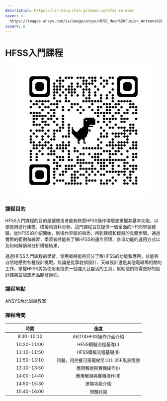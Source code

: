 ```yaml
---
description: https://lin-ming-chih.gitbook.io/hfss-ru-men/
cover: >-
  https://images.ansys.com/is/image/ansys/HFSS_Mesh%20Fusion_Antenna%202?wid=1568&op_usm=0.9,1.0,20,0&fit=constrain,0
coverY: 0
---
```


# HFSS入門課程

<figure><img src=".gitbook/assets/image.png" alt=""><figcaption></figcaption></figure>

### 課程目的

HFSS入門課程的目的是讓使用者能夠熟悉HFSS操作環境並掌握其基本功能，以便能夠進行建模、模擬和資料分析。這門課程旨在提供一個全面的HFSS學習體驗，從HFSS的介紹開始，到操作界面的熟悉，再到建模和模擬的具體步驟。通過實際的範例和練習，學習者將能夠了解HFSS的運作原理、各項功能的運用方式以及如何解讀和分析模擬結果。

通過HFSS入門課程的學習，使用者將能夠充分了解HFSS的功能和應用，並能夠自信地應對各種設計挑戰。無論是從事射頻設計、天線設計還是其他電磁場相關的工作，掌握HFSS將為使用者提供一個強大且靈活的工具，幫助他們取得更好的設計結果並加速產品開發過程。

### 課程地點

ANSYS台北訓練教室

### 課程時間

<table><thead><tr><th width="145" align="center">時間</th><th align="center">進度</th></tr></thead><tbody><tr><td align="center">9:30-10:10</td><td align="center">AEDT&#x26;HFSS操作介面介紹</td></tr><tr><td align="center">10:20-11:00</td><td align="center">HFSS模擬流程基礎(I)</td></tr><tr><td align="center">11:10-11:50</td><td align="center">HFSS模擬流程基礎(II)</td></tr><tr><td align="center">11:50-13:10</td><td align="center">用餐。用完餐可搭電梯至101 35F風景攬勝</td></tr><tr><td align="center">13:10-13:50</td><td align="center">應用解說與實機操作(I)</td></tr><tr><td align="center">14:00-14:40</td><td align="center">應用解說與實機操作(II)</td></tr><tr><td align="center">14:50-15:30</td><td align="center">進階功能介紹</td></tr><tr><td align="center">15:40-16:00</td><td align="center">問題討論</td></tr></tbody></table>

